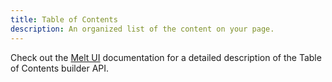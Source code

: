 ```yaml
---
title: Table of Contents
description: An organized list of the content on your page.
---
```



Check out the [Melt UI](https://www.melt-ui.com/docs/builders/table-of-contents) documentation for a detailed description of the Table of Contents builder API.